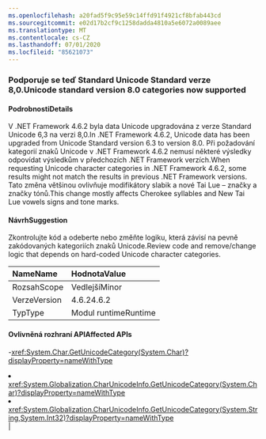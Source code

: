 ```yaml
---
ms.openlocfilehash: a20fad5f9c95e59c14ffd91f4921cf8bfab443cd
ms.sourcegitcommit: e02d17b2cf9c1258dadda4810a5e6072a0089aee
ms.translationtype: MT
ms.contentlocale: cs-CZ
ms.lasthandoff: 07/01/2020
ms.locfileid: "85621073"
---
```

### <a name="unicode-standard-version-80-categories-now-supported"></a><span data-ttu-id="f7f08-101">Podporuje se teď Standard Unicode Standard verze 8,0.</span><span class="sxs-lookup"><span data-stu-id="f7f08-101">Unicode standard version 8.0 categories now supported</span></span>

#### <a name="details"></a><span data-ttu-id="f7f08-102">Podrobnosti</span><span class="sxs-lookup"><span data-stu-id="f7f08-102">Details</span></span>

<span data-ttu-id="f7f08-103">V .NET Framework 4.6.2 byla data Unicode upgradována z verze Standard Unicode 6,3 na verzi 8,0.</span><span class="sxs-lookup"><span data-stu-id="f7f08-103">In .NET Framework 4.6.2, Unicode data has been upgraded from Unicode Standard version 6.3 to version 8.0.</span></span>  <span data-ttu-id="f7f08-104">Při požadování kategorií znaků Unicode v .NET Framework 4.6.2 nemusí některé výsledky odpovídat výsledkům v předchozích .NET Framework verzích.</span><span class="sxs-lookup"><span data-stu-id="f7f08-104">When requesting Unicode character categories in .NET Framework 4.6.2, some results might not match the results in previous .NET Framework versions.</span></span>  <span data-ttu-id="f7f08-105">Tato změna většinou ovlivňuje modifikátory slabik a nové Tai Lue – značky a značky tónů.</span><span class="sxs-lookup"><span data-stu-id="f7f08-105">This change mostly affects Cherokee syllables and New Tai Lue vowels signs and tone marks.</span></span>

#### <a name="suggestion"></a><span data-ttu-id="f7f08-106">Návrh</span><span class="sxs-lookup"><span data-stu-id="f7f08-106">Suggestion</span></span>

<span data-ttu-id="f7f08-107">Zkontrolujte kód a odeberte nebo změňte logiku, která závisí na pevně zakódovaných kategoriích znaků Unicode.</span><span class="sxs-lookup"><span data-stu-id="f7f08-107">Review code and remove/change logic that depends on hard-coded Unicode character categories.</span></span>

| <span data-ttu-id="f7f08-108">Name</span><span class="sxs-lookup"><span data-stu-id="f7f08-108">Name</span></span>    | <span data-ttu-id="f7f08-109">Hodnota</span><span class="sxs-lookup"><span data-stu-id="f7f08-109">Value</span></span>       |
|:--------|:------------|
| <span data-ttu-id="f7f08-110">Rozsah</span><span class="sxs-lookup"><span data-stu-id="f7f08-110">Scope</span></span>   |<span data-ttu-id="f7f08-111">Vedlejší</span><span class="sxs-lookup"><span data-stu-id="f7f08-111">Minor</span></span>|
|<span data-ttu-id="f7f08-112">Verze</span><span class="sxs-lookup"><span data-stu-id="f7f08-112">Version</span></span>|<span data-ttu-id="f7f08-113">4.6.2</span><span class="sxs-lookup"><span data-stu-id="f7f08-113">4.6.2</span></span>|
|<span data-ttu-id="f7f08-114">Typ</span><span class="sxs-lookup"><span data-stu-id="f7f08-114">Type</span></span>|<span data-ttu-id="f7f08-115">Modul runtime</span><span class="sxs-lookup"><span data-stu-id="f7f08-115">Runtime</span></span>

#### <a name="affected-apis"></a><span data-ttu-id="f7f08-116">Ovlivněná rozhraní API</span><span class="sxs-lookup"><span data-stu-id="f7f08-116">Affected APIs</span></span>

-<xref:System.Char.GetUnicodeCategory(System.Char)?displayProperty=nameWithType></li><li><xref:System.Globalization.CharUnicodeInfo.GetUnicodeCategory(System.Char)?displayProperty=nameWithType></li><li><xref:System.Globalization.CharUnicodeInfo.GetUnicodeCategory(System.String,System.Int32)?displayProperty=nameWithType></li></ul>|
